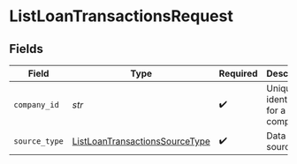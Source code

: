 # ListLoanTransactionsRequest


## Fields

| Field                                                                                       | Type                                                                                        | Required                                                                                    | Description                                                                                 | Example                                                                                     |
| ------------------------------------------------------------------------------------------- | ------------------------------------------------------------------------------------------- | ------------------------------------------------------------------------------------------- | ------------------------------------------------------------------------------------------- | ------------------------------------------------------------------------------------------- |
| `company_id`                                                                                | *str*                                                                                       | :heavy_check_mark:                                                                          | Unique identifier for a company.                                                            | 8a210b68-6988-11ed-a1eb-0242ac120002                                                        |
| `source_type`                                                                               | [ListLoanTransactionsSourceType](../../models/operations/listloantransactionssourcetype.md) | :heavy_check_mark:                                                                          | Data source type                                                                            |                                                                                             |